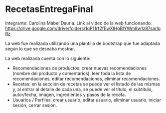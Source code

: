 # RecetasEntregaFinal
Integrante: Carolina Mabel Dauria.
Link al video de la web funcionando: https://drive.google.com/drive/folders/1qP11rf2fEwXlHgBIYWm8w1z87sarIpRz

La web fue realizada utilizando una plantilla de bootstrap que fue adaptada según lo que se deseaba mostrar.

La web realizada cuenta con lo siguiente:
- Recomendaciones de productos: crear nuevas recomendaciones (nombre del producto y comentarios), leer toda la lista de recomendaciones, editar recomendaciones, eliminar recomendaciones.
- Recetas: en la sección de recetas se puede ver el listado de las mismas y, al entrar al detalle de cada una, se puede ver el título, el subtítulo, autor/fecha, imagen, ingredientes y pasos de la receta.
- Usuarios / Perfiles: crear usuario, editar usuario, eliminar usuario, iniciar sesión, cerrar sesión.
